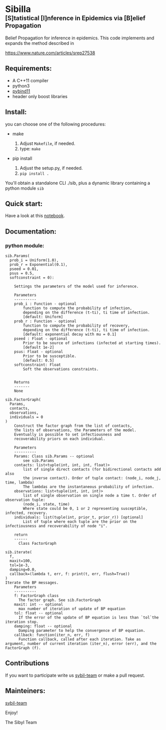 <h1> Sibilla  
<div><small> <small> 
  [S]tatistical [I]nference in Epidemics via [B]elief Propagation 
</small></small></div>
</h1>


Belief Propagation for inference in epidemics. This code implements and expands the method described in

https://www.nature.com/articles/srep27538

## Requirements:

  - A C++11 compiler
  - python3
  - [pybind11]()
  - header only boost libraries

## Install:
you can choose one of the following procedures:

* make

    1. Adjust `Makefile`, if needed.
    2. type: `make`
    
* pip install

    1. Adjust the setup.py, if needed.
    2. `pip install .`

You'll obtain a standalone CLI ./sib, plus a dynamic library containing a python module `sib`

## Quick start: 

 Have a look at this [notebook](https://github.com/sibyl-team/sib/blob/master/Sibilla.ipynb).

## Documentation:

### python module:

```
sib.Params(
  prob_i = Uniform(1.0), 
  prob_r = Exponential(0.1), 
  pseed = 0.01, 
  psus = 0.5, 
  softconstraint = 0):
    
    Settings the parameters of the model used for inference.

    Parameters
    ----------
    prob_i : Function - optional
        function to compute the probability of infection, 
        depending on the difference (t-ti), ti time of infection.
        [default: Uniform]
    prob_r : Function - optional
        function to compute the probability of recovery, 
        depending on the difference (t-ti), ti time of infection.
        [default: exponential decay with mu = 0.1]
    pseed : Float - optional
        Prior to be source of infections (infected at starting times).
        [default 1e-2]
    psus: Float - optional
        Prior to be susceptible.
        [default: 0.5]
    softconstraint: Float
        Soft the observations constraints.

  
    Returns
    -------
    None
```

```
sib.FactorGraph(
  Params,
  contacts,
  observations,
  individuals = 0
)
    Construct the factor graph from the list of contacts,
    the lists of observations, the Parameters of the model.
    Eventually is possible to set infectiousness and 
    recoverability priors on each individual.

    Parameters
    ----------
    Params: Class sib.Params -- optional
        see sib.Params
    contacts: list<tuple(int, int, int, float)>
        list of single direct contacts (for bidirectional contacts add also
        the inverse contact). Order of tuple contact: (node_i, node_j, time, lambda)
        The lambdas are the instantaneous probability of infection.
    observations: list<tuple(int, int, int)>
        list of single observation on single node a time t. Order of observation tuple:
        (node_i, state, time)
        Where state could be 0, 1 or 2 representing susceptible, infected, recovery.
    individuals: list(tuple(int, prior_t, prior_r)) [optional]
        List of tuple where each tuple are the prior on the infectiousness and recoverability of node "i".

    return
    ------
      Class FactorGraph

```
```
sib.iterate(
  f,
  maxit=100,
  tol=1e-3, 
  damping=0.0,
  callback=(lambda t, err, f: print(t, err, flush=True))
)
Iterate the BP messages.
    Parameters
    ----------
    f: FactorGraph class
      The factor graph. See sib.FactorGraph
    maxit: int -- optional
      max number of iteration of update of BP equation
    tol: float -- optional
      If the error of the update of BP equation is less than `tol`the iteration stop.
    damping: float -- optional
      Damping parameter to help the convergence of BP equation.
    callback: function(iter_n, err, f)
      Function callback, called after each iteration. Take as argument, number of current iteration (iter_n), error (err), and the FactorGraph (f). 
```

## Contributions
If you want to participate write us [sybil-team](mailto:sibylteam@gmail.com?subject=[GitHub]%20Source%20sibilla) or make a pull request.

## Mainteiners:
[sybil-team](https://github.com/sibyl-team)

Enjoy!

The Sibyl Team
